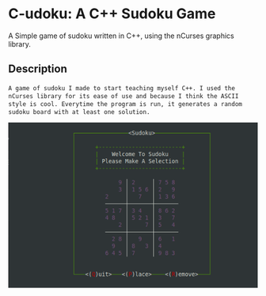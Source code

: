 # C-udoku: A C++ Sudoku Game

A Simple game of sudoku written in C++, using the nCurses graphics library.

## Description
    A game of sudoku I made to start teaching myself C++. I used the nCurses library for its ease of use and because I think the ASCII style is cool. Everytime the program is run, it generates a random sudoku board with at least one solution. 

<p align="center">
  <img src="./images/Sudoku-Home.png" />
</p>
